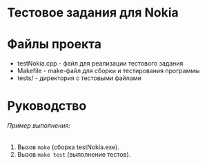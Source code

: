 # Тестовое задания для Nokia

# Файлы проекта
+ testNokia.cpp - файл для реализации тестового задания
+ Makefile - make-файл для сборки и тестирования программы
+ tests/ - директория с тестовыми файлами

# Руководство
###### Пример выполнения:
1. Вызов `make` (сборка testNokia.exe).
2. Вызов `make test` (выполнение тестов).
